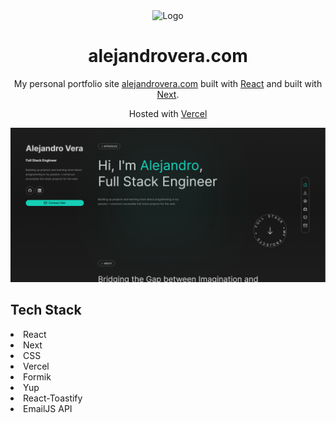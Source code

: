 <div align="center">
  <img alt="Logo" src="https://raw.githubusercontent.com/AlejandroV01/portfoliov2/main/public/AV.ico" width="100" />
</div>
<h1 align="center">
  alejandrovera.com
</h1>
<p align="center">
  My personal portfolio site <a href="https://alejandrovera.com" target="_blank">alejandrovera.com</a> built with <a href="https://react.dev/" target="_blank">React</a> and </a> built with <a href="https://nextjs.org/" target="_blank">Next</a>. 
</p>
<p align="center"> Hosted with <a href="https://vercel.com/" target="_blank">Vercel</a></p>
<img src="https://raw.githubusercontent.com/AlejandroV01/portfoliov2/main/public/LandingPage.PNG"/>

<h2> Tech Stack</h2>
<li>
React
</li>
<li>
Next
</li>
<li>
CSS
</li>
<li>
Vercel
</li>
<li>
Formik
</li>
<li>
Yup
</li>
<li>
React-Toastify
</li>
<li>
EmailJS API
</li>
